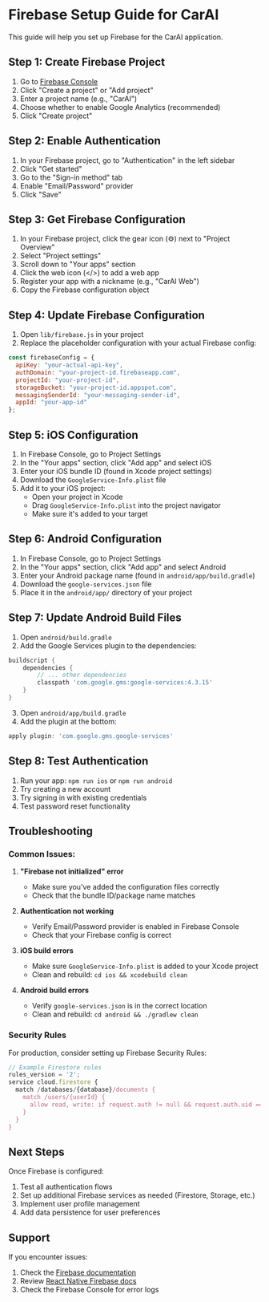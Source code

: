 # Firebase Setup Guide for CarAI

This guide will help you set up Firebase for the CarAI application.

## Step 1: Create Firebase Project

1. Go to [Firebase Console](https://console.firebase.google.com/)
2. Click "Create a project" or "Add project"
3. Enter a project name (e.g., "CarAI")
4. Choose whether to enable Google Analytics (recommended)
5. Click "Create project"

## Step 2: Enable Authentication

1. In your Firebase project, go to "Authentication" in the left sidebar
2. Click "Get started"
3. Go to the "Sign-in method" tab
4. Enable "Email/Password" provider
5. Click "Save"

## Step 3: Get Firebase Configuration

1. In your Firebase project, click the gear icon (⚙️) next to "Project Overview"
2. Select "Project settings"
3. Scroll down to "Your apps" section
4. Click the web icon (</>) to add a web app
5. Register your app with a nickname (e.g., "CarAI Web")
6. Copy the Firebase configuration object

## Step 4: Update Firebase Configuration

1. Open `lib/firebase.js` in your project
2. Replace the placeholder configuration with your actual Firebase config:

```javascript
const firebaseConfig = {
  apiKey: "your-actual-api-key",
  authDomain: "your-project-id.firebaseapp.com",
  projectId: "your-project-id",
  storageBucket: "your-project-id.appspot.com",
  messagingSenderId: "your-messaging-sender-id",
  appId: "your-app-id"
};
```

## Step 5: iOS Configuration

1. In Firebase Console, go to Project Settings
2. In the "Your apps" section, click "Add app" and select iOS
3. Enter your iOS bundle ID (found in Xcode project settings)
4. Download the `GoogleService-Info.plist` file
5. Add it to your iOS project:
   - Open your project in Xcode
   - Drag `GoogleService-Info.plist` into the project navigator
   - Make sure it's added to your target

## Step 6: Android Configuration

1. In Firebase Console, go to Project Settings
2. In the "Your apps" section, click "Add app" and select Android
3. Enter your Android package name (found in `android/app/build.gradle`)
4. Download the `google-services.json` file
5. Place it in the `android/app/` directory of your project

## Step 7: Update Android Build Files

1. Open `android/build.gradle`
2. Add the Google Services plugin to the dependencies:

```gradle
buildscript {
    dependencies {
        // ... other dependencies
        classpath 'com.google.gms:google-services:4.3.15'
    }
}
```

3. Open `android/app/build.gradle`
4. Add the plugin at the bottom:

```gradle
apply plugin: 'com.google.gms.google-services'
```

## Step 8: Test Authentication

1. Run your app: `npm run ios` or `npm run android`
2. Try creating a new account
3. Try signing in with existing credentials
4. Test password reset functionality

## Troubleshooting

### Common Issues:

1. **"Firebase not initialized" error**
   - Make sure you've added the configuration files correctly
   - Check that the bundle ID/package name matches

2. **Authentication not working**
   - Verify Email/Password provider is enabled in Firebase Console
   - Check that your Firebase config is correct

3. **iOS build errors**
   - Make sure `GoogleService-Info.plist` is added to your Xcode project
   - Clean and rebuild: `cd ios && xcodebuild clean`

4. **Android build errors**
   - Verify `google-services.json` is in the correct location
   - Clean and rebuild: `cd android && ./gradlew clean`

### Security Rules

For production, consider setting up Firebase Security Rules:

```javascript
// Example Firestore rules
rules_version = '2';
service cloud.firestore {
  match /databases/{database}/documents {
    match /users/{userId} {
      allow read, write: if request.auth != null && request.auth.uid == userId;
    }
  }
}
```

## Next Steps

Once Firebase is configured:

1. Test all authentication flows
2. Set up additional Firebase services as needed (Firestore, Storage, etc.)
3. Implement user profile management
4. Add data persistence for user preferences

## Support

If you encounter issues:
1. Check the [Firebase documentation](https://firebase.google.com/docs)
2. Review [React Native Firebase docs](https://rnfirebase.io/)
3. Check the Firebase Console for error logs 